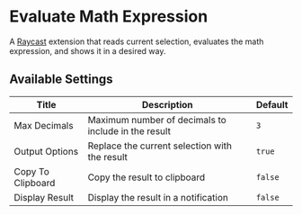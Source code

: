 # Evaluate Math Expression

A [Raycast](https://www.raycast.com/) extension that reads current selection, evaluates the math expression, and shows it in a desired way.

## Available Settings

| Title             | Description                                         | Default |
| ----------------- | --------------------------------------------------- | ------- |
| Max Decimals      | Maximum number of decimals to include in the result | `3`     |
| Output Options    | Replace the current selection with the result       | `true`  |
| Copy To Clipboard | Copy the result to clipboard                        | `false` |
| Display Result    | Display the result in a notification                | `false` |
